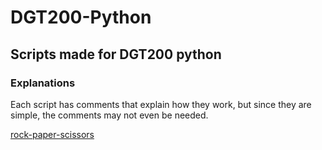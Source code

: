 # DGT200-Python

## Scripts made for DGT200 python

### Explanations
Each script has comments that explain how they work, but since they are simple, the comments may not even be needed.

[rock-paper-scissors](https://github.com/levibland/rock-paper-scissors)
